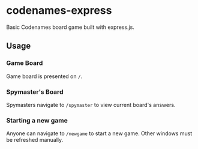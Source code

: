# codenames-express
Basic Codenames board game built with express.js.

## Usage
### Game Board
Game board is presented on `/`.

### Spymaster's Board
Spymasters navigate to `/spymaster` to view current board's answers.

### Starting a new game
Anyone can navigate to `/newgame` to start a new game. Other windows must be refreshed manually.
